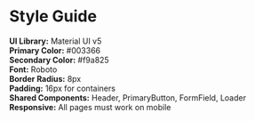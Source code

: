 # Style Guide

**UI Library:** Material UI v5  
**Primary Color:** #003366  
**Secondary Color:** #f9a825  
**Font:** Roboto  
**Border Radius:** 8px  
**Padding:** 16px for containers  
**Shared Components:** Header, PrimaryButton, FormField, Loader  
**Responsive:** All pages must work on mobile  
